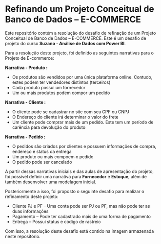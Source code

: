 # Refinando um Projeto Conceitual de Banco de Dados – E-COMMERCE

Este repositório contém a resolução do desafio de refinação de um Projeto Conceitual de Banco de Dados – E-COMMERCE. Este é um desafio de projeto do curso **Suzano - Análise de Dados com Power BI**.

Para a resolução deste projeto, foi definido as seguintes narrativas para o Projeto de E-commerce:

**Narrativa - Produto :**
- Os produtos são vendidos por uma única plataforma online. Contudo, estes podem ter vendedores distintos (terceiros)
- Cada produto possui um fornecedor
- Um ou mais produtos podem compor um pedido

**Narrativa - Cliente :**
- O cliente pode se cadastrar no site com seu CPF ou CNPJ
- O Endereço do cliente irá determinar o valor do frete
- Um cliente pode comprar mais de um pedido. Este tem um período de carência para devolução do produto

**Narrativa - Pedido :**
- O pedidos são criados por clientes e possuem informações de compra, endereço e status da entrega
- Um produto ou mais compoem o pedido
- O pedido pode ser cancelado

A partir dessas narrativas iniciais e das aulas de apresentação do projeto, foi possível definir uma narrativa para **Fornecedor** e **Estoque**, além de também desenvolver uma modelagem inicial.

Posteriormente a isso, foi proposto o seguinte desafio para realizar o refinamento deste projeto:
- Cliente PJ e PF – Uma conta pode ser PJ ou PF, mas não pode ter as duas informações
- Pagamento – Pode ter cadastrado mais de uma forma de pagamento
- Entrega – Possui status e código de rastreio

Com isso, a resolução deste desafio está contido na imagem armazenada neste repositório.
